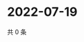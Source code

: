 # 2022-07-19

共 0 条

<!-- BEGIN WEIBO -->
<!-- 最后更新时间 Tue Jul 19 2022 01:14:41 GMT+0800 (China Standard Time) -->

<!-- END WEIBO -->
